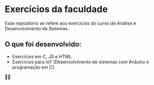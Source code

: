 # Exercícios da faculdade

Esse repositório se refere aos exercícios do curso de Análise e Desenvolvimento de Sistemas.

## O que foi desenvolvido: 
- Exercícios em C, JS e HTML.
- Exercícios para IoT (Desenvolvimento de sistemas com Arduino e programação em C).

👨‍💻
